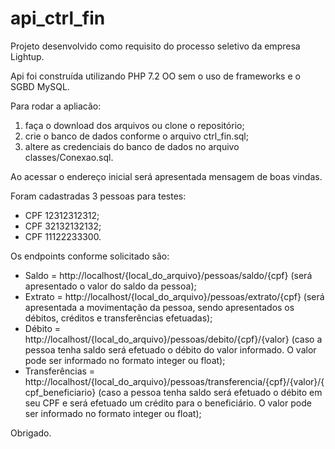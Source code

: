 # api_ctrl_fin
 
Projeto desenvolvido como requisito do processo seletivo da empresa Lightup.

Api foi construída utilizando PHP 7.2 OO sem o uso de frameworks e o SGBD MySQL.

Para rodar a apliacão:

1. faça o download dos arquivos ou clone o repositório;
2. crie o banco de dados conforme o arquivo ctrl_fin.sql;
3. altere as credenciais do banco de dados no arquivo classes/Conexao.sql.

Ao acessar o endereço inicial será apresentada mensagem de boas vindas.

Foram cadastradas 3 pessoas para testes:
- CPF 12312312312;
- CPF 32132132132;
- CPF 11122233300.

Os endpoints conforme solicitado são:

- Saldo = http://localhost/{local_do_arquivo}/pessoas/saldo/{cpf} (será apresentado o valor do saldo da pessoa);
- Extrato = http://localhost/{local_do_arquivo}/pessoas/extrato/{cpf} (será apresentada a movimentação da pessoa, sendo apresentados os débitos, créditos e transferências efetuadas);
- Débito = http://localhost/{local_do_arquivo}/pessoas/debito/{cpf}/{valor} (caso a pessoa tenha saldo será efetuado o débito do valor informado. O valor pode ser informado no formato integer ou float);
- Transferências = http://localhost/{local_do_arquivo}/pessoas/transferencia/{cpf}/{valor}/{cpf_beneficiario} (caso a pessoa tenha saldo será efetuado o débito em seu CPF e será efetuado um crédito para o beneficiário. O valor pode ser informado no formato integer ou float);

Obrigado.


